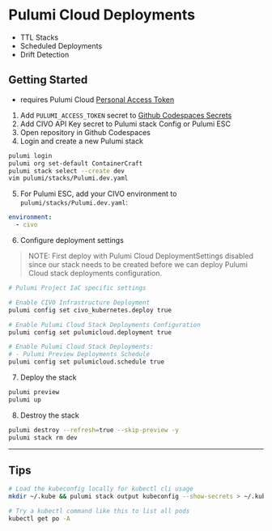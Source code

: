 # Pulumi Cloud Deployments

- TTL Stacks
- Scheduled Deployments
- Drift Detection

## Getting Started

* requires Pulumi Cloud [Personal Access Token](https://www.pulumi.com/docs/pulumi-cloud/access-management/access-tokens/#creating-personal-access-tokens)

1. Add `PULUMI_ACCESS_TOKEN` secret to [Github Codespaces Secrets](https://github.com/settings/codespaces)
2. Add CIVO API Key secret to Pulumi stack Config or Pulumi ESC
3. Open repository in Github Codespaces
4. Login and create a new Pulumi stack

```bash
pulumi login
pulumi org set-default ContainerCraft
pulumi stack select --create dev
vim pulumi/stacks/Pulumi.dev.yaml
```

5. For Pulumi ESC, add your CIVO environment to `pulumi/stacks/Pulumi.dev.yaml`:

```yaml
environment:
  - civo
```

6. Configure deployment settings

> NOTE: First deploy with Pulumi Cloud DeploymentSettings disabled since our stack needs to be created before we can deploy Pulumi Cloud stack deployments configuration.

```bash
# Pulumi Project IaC specific settings

# Enable CIVO Infrastructure Deployment
pulumi config set civo_kubernetes.deploy true

# Enable Pulumi Cloud Stack Deployments Configuration
pulumi config set pulumicloud.deployment true

# Enable Pulumi Cloud Stack Deployments:
# - Pulumi Preview Deployments Schedule
pulumi config set pulumicloud.schedule true
```

7. Deploy the stack

```bash
pulumi preview
pulumi up
```

8. Destroy the stack

```bash
pulumi destroy --refresh=true --skip-preview -y
pulumi stack rm dev
```

---

## Tips

```bash
# Load the kubeconfig locally for kubectl cli usage
mkdir ~/.kube && pulumi stack output kubeconfig --show-secrets > ~/.kube/config

# Try a kubectl command like this to list all pods
kubectl get po -A
```
